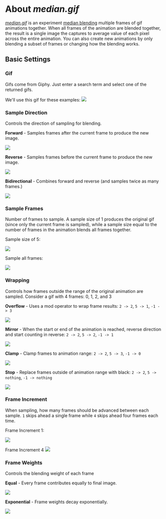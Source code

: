 # About *median.gif*

*[median.gif](site)* is an experiment [median blending](http://petapixel.com/2013/05/29/a-look-at-reducing-noise-in-photographs-using-median-blending/) multiple frames of gif animations together. When all frames of the animation are blended together, the result is a single image the captures to average value of each pixel across the entire animation. You can also create new animations by only blending a subset of frames or changing how the blending works.

## Basic Settings

### Gif
Gifs come from Giphy. Just enter a search term and select one of the returned gifs.

We'll use this gif for these examples:
![](https://raw.githubusercontent.com/mattbierner/median-gif/gh-pages/documentation/images/original.gif)

### Sample Direction
Controls the direction of sampling for blending. 

**Forward** - Samples frames after the current frame to produce the new image.

![](https://raw.githubusercontent.com/mattbierner/median-gif/gh-pages/documentation/images/example.gif)


**Reverse** - Samples frames before the current frame to produce the new image.

![](https://raw.githubusercontent.com/mattbierner/median-gif/gh-pages/documentation/images/reverse.gif)


**Bidirectional** - Combines forward and reverse (and samples twice as many frames.)

![](https://raw.githubusercontent.com/mattbierner/median-gif/gh-pages/documentation/images/bidirectional.gif)


### Sample Frames
Number of frames to sample. A sample size of 1 produces the original gif (since only the current frame is sampled), while a sample size equal to the number of frames in the animation blends all frames together.

Sample size of 5:

![](https://raw.githubusercontent.com/mattbierner/median-gif/gh-pages/documentation/images/sample-5.gif)

Sample all frames:

![](https://raw.githubusercontent.com/mattbierner/median-gif/gh-pages/documentation/images/sample-all.png)


### Wrapping
Controls how frames outside the range of the original animation are sampled. Consider a gif with 4 frames: 0, 1, 2, and 3

**Overflow** - Uses a mod operator to wrap frame results: `2 -> 2`, `5 -> 1`, `-1 -> 3`

![](https://raw.githubusercontent.com/mattbierner/median-gif/gh-pages/documentation/images/example.gif)


**Mirror** - When the start or end of the animation is reached, reverse direction and start counting in reverse: `2 -> 2`, `5 -> 2`, `-1 -> 1`

![](https://raw.githubusercontent.com/mattbierner/median-gif/gh-pages/documentation/images/mirror.gif)


**Clamp** - Clamp frames to animation range: `2 -> 2`, `5 -> 3`, `-1 -> 0`

![](https://raw.githubusercontent.com/mattbierner/median-gif/gh-pages/documentation/images/clamp.gif)


**Stop** - Replace frames outside of animation range with black: `2 -> 2`, `5 -> nothing`, `-1 -> nothing`

![](https://raw.githubusercontent.com/mattbierner/median-gif/gh-pages/documentation/images/stop.gif)


### Frame Increment
When sampling, how many frames should be advanced between each sample. `1` skips ahead a single frame while `4` skips ahead four frames each time.

Frame Increment 1:

![](https://raw.githubusercontent.com/mattbierner/median-gif/gh-pages/documentation/images/example.gif)

Frame Increment 4
![](https://raw.githubusercontent.com/mattbierner/median-gif/gh-pages/documentation/images/increment-4.gif)


### Frame Weights
Controls the blending weight of each frame

**Equal** - Every frame contributes equally to final image.

![](https://raw.githubusercontent.com/mattbierner/median-gif/gh-pages/documentation/images/example.gif)

**Exponential** - Frame weights decay exponentially. 

![](https://raw.githubusercontent.com/mattbierner/median-gif/gh-pages/documentation/images/exponential-5.gif)




[site]: https://mattbierner.github.io/median-gif/
